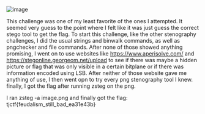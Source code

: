 ![image](https://github.com/Jewber11/CTF-Writeups/assets/134816588/f848a2ab-3815-4b07-a944-4c492e2def33)


This challenge was one of my least favorite of the ones I attempted. It seemed very guess to the point where I felt like it was just guess the correct stego tool to get the flag. To start this challenge, like the other stenography challenges, I did the usual strings and binwalk commands, as well as pngchecker and file commands. After none of those showed anything promising, I went on to use websites like https://www.aperisolve.com/ and https://stegonline.georgeom.net/upload to see if there was maybe a hidden picture or flag that was only visible in a certain bitplane or if there was information encoded using LSB. After neither of those website gave me anything of use, I then went opn to try every png stenography tool I knew. finally, I got the flag after running zsteg on the png. 

I ran zsteg -a image.png and finally got the flag:
tjctf{feudalism_still_bad_ea31e43b}
